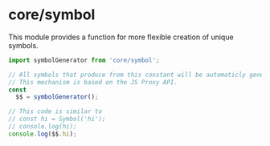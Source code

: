 # core/symbol

This module provides a function for more flexible creation of unique symbols.

```ts
import symbolGenerator from 'core/symbol'; 

// All symbols that produce from this constant will be automaticly generated by the first touch.
// This mechanism is based on the JS Proxy API. 
const 
  $$ = symbolGenerator();

// This code is similar to
// const hi = Symbol('hi');
// console.log(hi);
console.log($$.hi);
```
